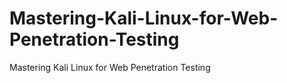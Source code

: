 # Mastering-Kali-Linux-for-Web-Penetration-Testing
Mastering Kali Linux for Web Penetration Testing

